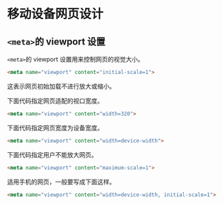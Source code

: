 # 移动设备网页设计

## `<meta>`的 viewport 设置

`<meta>`的 viewport 设置用来控制网页的视觉大小。

```html
<meta name="viewport" content="initial-scale=1">
```

这表示网页初始加载不进行放大或缩小。

下面代码指定网页适配的视口宽度。

```html
<meta name="viewport" content="width=320">
```

下面代码指定网页宽度为设备宽度。

```html
<meta name="viewport" content="width=device-width">
```

下面代码指定用户不能放大网页。

```html
<meta name="viewport" content="maximum-scale=1">
```

适用手机的网页，一般要写成下面这样。

```html
<meta name="viewport" content="width=device-width, initial-scale=1">
```